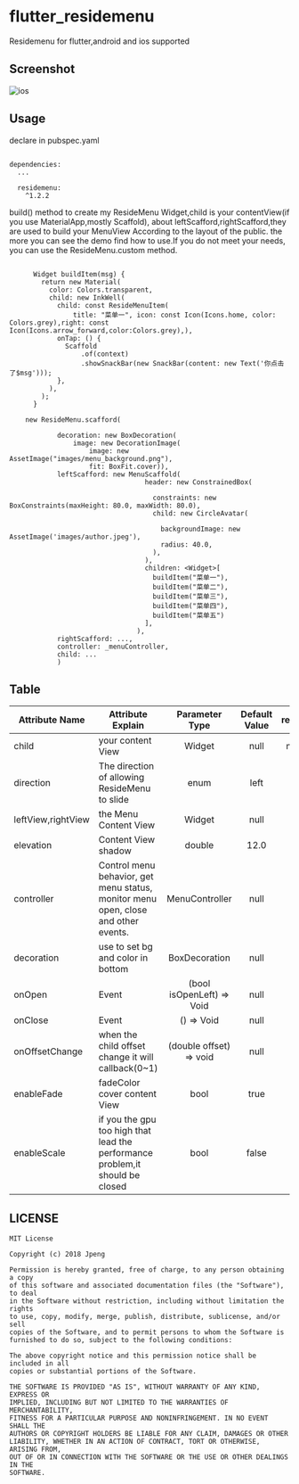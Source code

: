 # flutter_residemenu

Residemenu for flutter,android and ios supported

## Screenshot

![ios](https://github.com/peng8350/flutter_residemenu/blob/master/arts/residemenu.gif)

## Usage
declare in pubspec.yaml

```

dependencies:
  ...

  residemenu:
    ^1.2.2

```


build() method to create my ResideMenu Widget,child is your contentView(if you use MaterialApp,mostly Scaffold),
about leftScafford,rightScafford,they are used to build your MenuView According to the layout of the public.
the more you can see the demo find how to use.If you do not meet your needs, you can use the ResideMenu.custom method.


```

      Widget buildItem(msg) {
        return new Material(
          color: Colors.transparent,
          child: new InkWell(
            child: const ResideMenuItem(
                title: "菜单一", icon: const Icon(Icons.home, color: Colors.grey),right: const Icon(Icons.arrow_forward,color:Colors.grey),),
            onTap: () {
              Scaffold
                  .of(context)
                  .showSnackBar(new SnackBar(content: new Text('你点击了$msg')));
            },
          ),
        );
      }

    new ResideMenu.scafford(

            decoration: new BoxDecoration(
                image: new DecorationImage(
                    image: new AssetImage("images/menu_background.png"),
                    fit: BoxFit.cover)),
            leftScafford: new MenuScaffold(
                                  header: new ConstrainedBox(

                                    constraints: new BoxConstraints(maxHeight: 80.0, maxWidth: 80.0),
                                    child: new CircleAvatar(

                                      backgroundImage: new AssetImage('images/author.jpeg'),
                                      radius: 40.0,
                                    ),
                                  ),
                                  children: <Widget>[
                                    buildItem("菜单一"),
                                    buildItem("菜单二"),
                                    buildItem("菜单三"),
                                    buildItem("菜单四"),
                                    buildItem("菜单五")
                                  ],
                                ),
            rightScafford: ...,
            controller: _menuController,
            child: ...
            )

```



## Table

| Attribute Name     |     Attribute Explain     | Parameter Type | Default Value  | requirement |
|---------|--------------------------|:-----:|:-----:|:-----:|
| child      | your content View   | Widget   |   null |  necessary |
| direction | The direction of allowing ResideMenu to slide     | enum  | left | optional |
| leftView,rightView | the Menu Content View     | Widget  | null | optional |
| elevation |   Content View shadow | double | 12.0 |optional |
| controller | Control menu behavior, get menu status, monitor menu open, close and other events.   | MenuController | null | optional |
| decoration | use to set bg and color in bottom   | BoxDecoration | null | optional |
| onOpen |   Event | (bool isOpenLeft) => Void | null |optional |
| onClose | Event   | () => Void | null | optional |
| onOffsetChange | when the child offset change it will callback(0~1)  | (double offset) => void | null | optional |
| enableFade | fadeColor cover content View   | bool | true | optional |
| enableScale | if you the gpu too high that lead the performance problem,it should be closed   | bool | false | optional |

## LICENSE

```
MIT License

Copyright (c) 2018 Jpeng

Permission is hereby granted, free of charge, to any person obtaining a copy
of this software and associated documentation files (the "Software"), to deal
in the Software without restriction, including without limitation the rights
to use, copy, modify, merge, publish, distribute, sublicense, and/or sell
copies of the Software, and to permit persons to whom the Software is
furnished to do so, subject to the following conditions:

The above copyright notice and this permission notice shall be included in all
copies or substantial portions of the Software.

THE SOFTWARE IS PROVIDED "AS IS", WITHOUT WARRANTY OF ANY KIND, EXPRESS OR
IMPLIED, INCLUDING BUT NOT LIMITED TO THE WARRANTIES OF MERCHANTABILITY,
FITNESS FOR A PARTICULAR PURPOSE AND NONINFRINGEMENT. IN NO EVENT SHALL THE
AUTHORS OR COPYRIGHT HOLDERS BE LIABLE FOR ANY CLAIM, DAMAGES OR OTHER
LIABILITY, WHETHER IN AN ACTION OF CONTRACT, TORT OR OTHERWISE, ARISING FROM,
OUT OF OR IN CONNECTION WITH THE SOFTWARE OR THE USE OR OTHER DEALINGS IN THE
SOFTWARE.
```